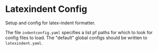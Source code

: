 # Latexindent Config

Setup and config for latex-indent formatter.

The file `indentconfig.yaml` specifies a list pf paths for which to look for config files to load.
The "default" global configs should be written to `latexindent.yaml`.
